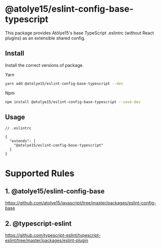 # @atolye15/eslint-config-base-typescript

This package provides Atölye15's base TypeScript .eslintrc (without React plugins) as an extensible shared config.

## Install

Install the correct versions of package.

Yarn

```bash
yarn add @atolye15/eslint-config-base-typescript --dev
```

Npm

```bash
npm install @atolye15/eslint-config-base-typescript --save-dev
```

## Usage

```
// .eslintrc

{
  "extends": [
    "@atolye15/eslint-config-base-typescript"
  ]
}

```

# Supported Rules

## 1. @atolye15/eslint-config-base

https://github.com/atolye15/javascript/tree/master/packages/eslint-config-base

## 2. @typescript-eslint

https://github.com/typescript-eslint/typescript-eslint/tree/master/packages/eslint-plugin
